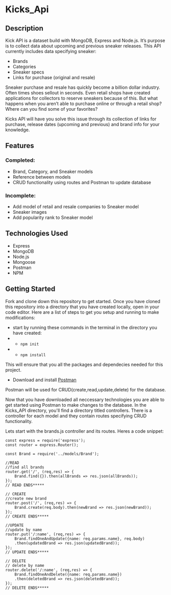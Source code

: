 # Kicks_Api

## Description 

Kick API is a dataset build with MongoDB, Express and Node.js. It’s purpose is to collect data about upcoming and previous sneaker releases. This API currently includes data specifying sneaker:

- Brands
- Categories 
- Sneaker specs
- Links for purchase (original and resale)


Sneaker purchase and resale has quickly become a billion dollar industry. Often times shoes sellout in seconds. Even retail shops have created applications for collectors to reserve sneakers because of this. But what happens when you aren’t able to purchase online or through a retail shop? Where can you find some of your favorites?

Kicks API will have you solve this issue through its collection of links for purchase, release dates (upcoming and previous) and brand info for your knowledge.



## Features

### Completed:

- Brand, Category, and Sneaker models
- Reference between models
- CRUD functionality using routes and Postman to update database 


### Incomplete:

- Add model of retail and resale companies to Sneaker model
- Sneaker images
- Add popularity rank to Sneaker model


## Technologies Used

- Express 
- MongoDB 
- Node.js
- Mongoose 
- Postman 
- NPM

## Getting Started

Fork and clone down this repository to get started. Once you have cloned this repository into a directory that you have created locally, open in your code editor. Here are a list of steps to get you setup and running to make modifications:

- start by running these commands in the terminal in the directory you have created:
- - `npm init`
- - `npm install`

This will ensure that you all the packages and dependecies needed for this project.

- Download and install [Postman](https://www.getpostman.com/) 

Postman will be used for CRUD(create,read,update,delete) for the database.

Now that you have downloaded all neccessary technologies you are able to get started using Postman to make changes to the database. In the Kicks_API directory, you'll find a directory titled controllers. There is a controller for each model and they contain routes specifying CRUD functionality.

Lets start with the brands.js controller and its routes. Heres a code snippet:

```
const express = require('express');
const router = express.Router();

const Brand = require('../models/Brand');

//READ
//find all brands
router.get('/', (req,res) => {
    Brand.find({}).then(allBrands => res.json(allBrands));
});
// READ ENDS*****

// CREATE
//create new brand
router.post('/', (req,res) => {
    Brand.create(req.body).then(newBrand => res.json(newBrand));
});
// CREATE ENDS*****

//UPDATE
//update by name
router.put('/:name', (req,res) => {
    Brand.findOneAndUpdate({name: req.params.name}, req.body)
    .then(updatedBrand => res.json(updatedBrand));
});
// UPDATE ENDS*****

// DELETE
// delete by name
router.delete('/:name', (req,res) => {
    Brand.findOneAndDelete({name: req.params.name})
    .then(deletedBrand => res.json(deletedBrand));
});
// DELETE ENDS*****
```

